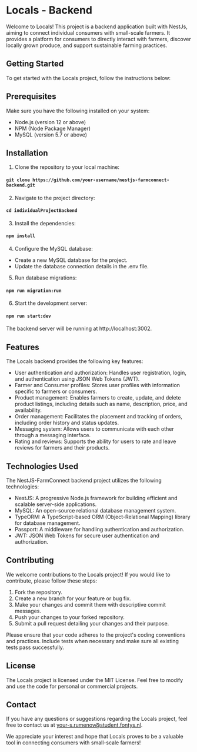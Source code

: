 # Locals - Backend

Welcome to Locals! This project is a backend application built with NestJs, aiming to connect individual consumers with small-scale farmers. It provides a platform for consumers to directly interact with farmers, discover locally grown produce, and support sustainable farming practices.

## Getting Started

To get started with the Locals project, follow the instructions below:

## Prerequisites
Make sure you have the following installed on your system:

- Node.js (version 12 or above)
- NPM (Node Package Manager)
- MySQL (version 5.7 or above)
## Installation
1. Clone the repository to your local machine:

#### `git clone https://github.com/your-username/nestjs-farmconnect-backend.git`

2. Navigate to the project directory:

#### `cd individualProjectBackend`

3. Install the dependencies:

#### `npm install`

4. Configure the MySQL database:

 - Create a new MySQL database for the project.
 - Update the database connection details in the .env file.

5. Run database migrations:

#### `npm run migration:run`

6. Start the development server:

#### `npm run start:dev`

The backend server will be running at http://localhost:3002.


## Features

The Locals backend provides the following key features:

 - User authentication and authorization: Handles user registration, login, and authentication using JSON Web Tokens (JWT).
 - Farmer and Consumer profiles: Stores user profiles with information specific to farmers or consumers.
 - Product management: Enables farmers to create, update, and delete product listings, including details such as name, description, price, and availability.
 - Order management: Facilitates the placement and tracking of orders, including order history and status updates.
 - Messaging system: Allows users to communicate with each other through a messaging interface.
 - Rating and reviews: Supports the ability for users to rate and leave reviews for farmers and their products.

## Technologies Used
The NestJS-FarmConnect backend project utilizes the following technologies:

 - NestJS: A progressive Node.js framework for building efficient and scalable server-side applications.
 - MySQL: An open-source relational database management system.
 - TypeORM: A TypeScript-based ORM (Object-Relational Mapping) library for database management.
 - Passport: A middleware for handling authentication and authorization.
 - JWT: JSON Web Tokens for secure user authentication and authorization.

## Contributing
We welcome contributions to the Locals project! If you would like to contribute, please follow these steps:

1. Fork the repository.
2. Create a new branch for your feature or bug fix.
3. Make your changes and commit them with descriptive commit messages.
4. Push your changes to your forked repository.
5. Submit a pull request detailing your changes and their purpose.
   
Please ensure that your code adheres to the project's coding conventions and practices. Include tests when necessary and make sure all existing tests pass successfully.

## License
The Locals project is licensed under the MIT License. Feel free to modify and use the code for personal or commercial projects.

## Contact
If you have any questions or suggestions regarding the Locals project, feel free to contact us at your-s.rumenov@student.fontys.nl.

We appreciate your interest and hope that Locals proves to be a valuable tool in connecting consumers with small-scale farmers!
